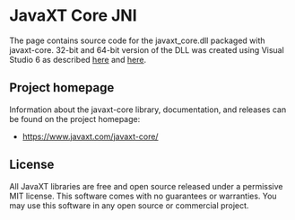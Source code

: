# JavaXT Core JNI
The page contains source code for the javaxt_core.dll packaged with javaxt-core. 32-bit and 64-bit version of the DLL was created using Visual Studio 6 as described 
<a href="https://www.javaxt.com/wiki/Tutorials/Visual_Studio/How_to_Create_a_JNI_with_Visual_Studio_6">here</a> and 
<a href="https://www.javaxt.com/wiki/Tutorials/Visual_Studio/Compiling_64_bit_apps_using_Visual_Studio_6_and_Windows_Platform_SDK">here</a>.


## Project homepage
Information about the javaxt-core library, documentation, and releases can be found on the project homepage:
 - <a href="https://www.javaxt.com/javaxt-core/">https://www.javaxt.com/javaxt-core/</a>

## License
All JavaXT libraries are free and open source released under a permissive MIT license. This software comes with no guarantees or warranties. You may use this software in any open source or commercial project. 
